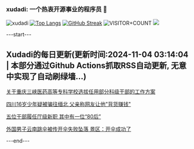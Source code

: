 ### xudadi: 一个热衷开源事业的程序员 👋

![xudadi](https://github-readme-stats-git-masterorgs-github-readme-stats-team.vercel.app/api?username=xudadi)
[![Top Langs](https://github-readme-stats.vercel.app/api/top-langs/?username=xudadi)](https://github.com/anuraghazra/github-readme-stats)
[![GitHub Streak](https://streak-stats.demolab.com?user=xudadi&locale=zh_Hans)](https://git.io/streak-stats)
![VISITOR+COUNT](https://komarev.com/ghpvc/?username=xudadi&label=VISITOR+COUNT)
![](https://raw.githubusercontent.com/xudadi/xudadi/main/assets/github-contribution-grid-snake.svg)


---start---

## Xudadi的每日更新(更新时间:2024-11-04 03:14:04 | 本部分通过Github Actions抓取RSS自动更新, 无意中实现了自动刷绿墙...)

[关于重庆三峡医药高等专科学校选拔任用部分科级干部的工作方案](https://www.gongkaoleida.com/article/2179815)

[四川16岁少年疑被骗往缅北 父亲称网友让他"背货赚钱"](https://m.163.com/news/article/JG3GJRQP051492T3.html)

[五位干部履任厅级新职 其中有一位“80后”](https://m.163.com/news/article/JG3GG2N00530JPVV.html)

[外国男子云南跳伞被传开伞失败坠落 景区：开伞成功了](https://m.163.com/news/article/JG3BCGHO053469LG.html)

---end---
